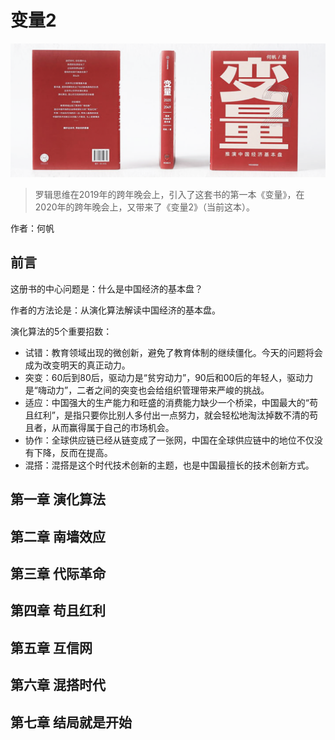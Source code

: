 变量2
==========================

![变量2](contents/wx-cover-235-1.png)

> 罗辑思维在2019年的跨年晚会上，引入了这套书的第一本《变量》，在2020年的跨年晚会上，又带来了《变量2》（当前这本）。

作者：何帆

前言
--------------------------

这册书的中心问题是：什么是中国经济的基本盘？

作者的方法论是：从演化算法解读中国经济的基本盘。

演化算法的5个重要招数：

- 试错：教育领域出现的微创新，避免了教育体制的继续僵化。今天的问题将会成为改变明天的真正动力。
- 突变：60后到80后，驱动力是“贫穷动力”，90后和00后的年轻人，驱动力是“嗨动力”，二者之间的突变也会给组织管理带来严峻的挑战。
- 适应：中国强大的生产能力和旺盛的消费能力缺少一个桥梁，中国最大的“苟且红利”，是指只要你比别人多付出一点努力，就会轻松地淘汰掉数不清的苟且者，从而赢得属于自己的市场机会。
- 协作：全球供应链已经从链变成了一张网，中国在全球供应链中的地位不仅没有下降，反而在提高。
- 混搭：混搭是这个时代技术创新的主题，也是中国最擅长的技术创新方式。

第一章 演化算法
--------------------------

第二章 南墙效应
--------------------------

第三章 代际革命
--------------------------

第四章 苟且红利
--------------------------

第五章 互信网
--------------------------

第六章 混搭时代
--------------------------

第七章 结局就是开始
--------------------------